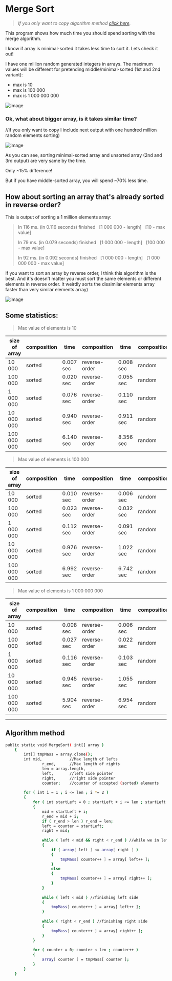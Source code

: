 # Merge Sort
>_If you only want to copy algorithm method [click here](https://github.com/AleksandrZholud/MergeSort/blob/main/README.md#algorithm-method)._

This program shows how much time you should spend sorting with the merge algorithm.

I know if array is minimal-sorted it takes less time to sort it.
Lets check it out!

I have one million random generated integers in arrays. The maximum values will be different for pretending middle/minimal-sorted (1st and 2nd variant):
- max is 10
- max is 100 000
- max is 1 000 000 000

![image](https://user-images.githubusercontent.com/29590727/133105635-96e13033-57bd-4cbc-aa33-c33f78eaf0f1.png)

### Ok, what about bigger array, is it takes similar time?
//if you only want to copy
I include next output with one hundred million random elements sorting)

![image](https://user-images.githubusercontent.com/29590727/133098740-5c5d8c31-8ee6-4aa4-9bb7-3952bcda3c13.png)

As you can see, sorting minimal-sorted array and unsorted array (2nd and 3rd output) are very same by the time.

Only ~15% difference!

But if you have middle-sorted array, you will spend ~70% less time.

## How about sorting an array that's already sorted in reverse order?

This is output of sorting a 1 million elements array:

> In 116 ms. (in 0.116 seconds) finished  
> [1 000 000 - length]   [10 - max value]
>
> In 79 ms. (in 0.079 seconds) finished  
> [1 000 000 - length]   [100 000 - max value]
>
> In 92 ms. (in 0.092 seconds) finished  
> [1 000 000 - length]   [1 000 000 000 - max value]

If you want to sort an array by reverse order, I think this algorithm is the best.
And it's doesn't matter you must sort the same elements or different elements in reverse order.
It weirdly sorts the dissimilar elements array faster than very similar elements array)

![image](https://user-images.githubusercontent.com/29590727/133108837-e70d1170-8a5e-4e76-9078-d95b7106d7ce.png)

Some statistics:
---
> Max value of elements is 10

| size of array | composition | time | composition | time | composition | time |
| --- | --- | --- | --- | --- | --- | --- |
| 10 000 | sorted | 0.007 sec | reverse-order | 0.008 sec | random | 0.009 sec |
| 100 000 | sorted | 0.020 sec | reverse-order | 0.055 sec | random | 0.051 sec |
| 1 000 000 | sorted | 0.076 sec | reverse-order | 0.110 sec | random | 0.203 sec |
| 10 000 000 | sorted | 0.940 sec | reverse-order | 0.911 sec | random | 1.959 sec |
| 100 000 000 | sorted | 6.140 sec | reverse-order | 8.356 sec | random | 14.286 sec |

> Max value of elements is 100 000

| size of array | composition | time | composition | time | composition | time |
| --- | --- | --- | --- | --- | --- | --- |
| 10 000 | sorted | 0.010 sec | reverse-order | 0.006 sec | random | 0.007 sec |
| 100 000 | sorted | 0.023 sec | reverse-order | 0.032 sec | random | 0.021 sec |
| 1 000 000 | sorted | 0.112 sec | reverse-order | 0.091 sec | random | 0.211 sec |
| 10 000 000 | sorted | 0.976 sec | reverse-order | 1.022 sec | random | 2.501 sec |
| 100 000 000 | sorted | 6.992 sec | reverse-order | 6.742 sec | random | 23.764 sec |

> Max value of elements is 1 000 000 000

| size of array | composition | time | composition | time | composition | time |
| --- | --- | --- | --- | --- | --- | --- |
| 10 000 | sorted | 0.008 sec | reverse-order | 0.006 sec | random | 0.009 sec |
| 100 000 | sorted | 0.027 sec | reverse-order | 0.022 sec | random | 0.022 sec |
| 1 000 000 | sorted | 0.116 sec | reverse-order | 0.103 sec | random | 0.329 sec |
| 10 000 000 | sorted | 0.945 sec | reverse-order | 1.055 sec | random | 2.918 sec |
| 100 000 000 | sorted | 5.904 sec | reverse-order | 6.954 sec | random | 28.249 sec |

---
## Algorithm method
```sh
public static void MergeSort( int[] array )
    {
        int[] tmpMass = array.clone();
        int mid,            //Max length of lefts
                r_end,      //Max length of rights
                len = array.length,
                left,       //left side pointer
                right,      //right side pointer
                counter;    //counter of accepted (sorted) elements
        
        for ( int i = 1 ; i <= len ; i *= 2 )
        {
            for ( int startLeft = 0 ; startLeft + i <= len ; startLeft += i * 2 )
            {
                mid = startLeft + i;
                r_end = mid + i;
                if ( r_end > len ) r_end = len;
                left = counter = startLeft;
                right = mid;
                
                while ( left < mid && right < r_end ) //while we in left and in right sides
                {
                    if ( array[ left ] <= array[ right ] )
                    {
                        tmpMass[ counter++ ] = array[ left++ ];
                    }
                    else
                    {
                        tmpMass[ counter++ ] = array[ right++ ];
                    }
                }
                
                while ( left < mid ) //finishing left side
                {
                    tmpMass[ counter++ ] = array[ left++ ];
                }
                
                while ( right < r_end ) //finishing right side
                {
                    tmpMass[ counter++ ] = array[ right++ ];
                }
            }
            
            for ( counter = 0; counter < len ; counter++ )
            {
                array[ counter ] = tmpMass[ counter ];
            }
        }
    }
```
